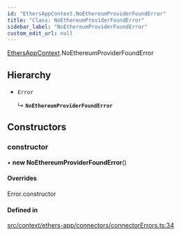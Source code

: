 ```yaml
---
id: "EthersAppContext.NoEthereumProviderFoundError"
title: "Class: NoEthereumProviderFoundError"
sidebar_label: "NoEthereumProviderFoundError"
custom_edit_url: null
---
```


[EthersAppContext](../modules/EthersAppContext.md).NoEthereumProviderFoundError

## Hierarchy

- `Error`

  ↳ **`NoEthereumProviderFoundError`**

## Constructors

### constructor

• **new NoEthereumProviderFoundError**()

#### Overrides

Error.constructor

#### Defined in

[src/context/ethers-app/connectors/connectorErrors.ts:34](https://github.com/scaffold-eth/eth-hooks/blob/5901efa/packages/eth-hooks/src/context/ethers-app/connectors/connectorErrors.ts#L34)

